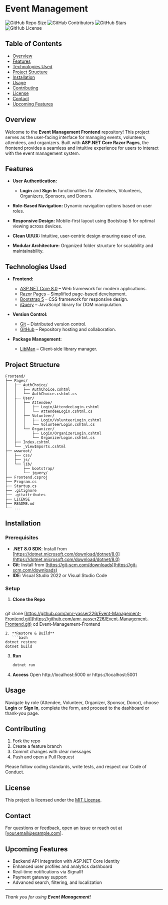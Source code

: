 # Event Management

![GitHub Repo Size](https://img.shields.io/github/repo-size/amr-yasser226/Event-Management-Frontend)
![GitHub Contributors](https://img.shields.io/github/contributors/amr-yasser226/Event-Management-Frontend)
![GitHub Stars](https://img.shields.io/github/stars/amr-yasser226/Event-Management-Frontend?style=social)
![GitHub License](https://img.shields.io/github/license/amr-yasser226/Event-Management-Frontend)

## Table of Contents

* [Overview](#overview)
* [Features](#features)
* [Technologies Used](#technologies-used)
* [Project Structure](#project-structure)
* [Installation](#installation)
* [Usage](#usage)
* [Contributing](#contributing)
* [License](#license)
* [Contact](#contact)
* [Upcoming Features](#upcoming-features)

## Overview

Welcome to the **Event Management Frontend** repository! This project serves as the user-facing interface for managing events, volunteers, attendees, and organizers. Built with **ASP.NET Core Razor Pages**, the frontend provides a seamless and intuitive experience for users to interact with the event management system.

## Features

* **User Authentication:**

  * **Login** and **Sign In** functionalities for Attendees, Volunteers, Organizers, Sponsors, and Donors.
* **Role-Based Navigation:** Dynamic navigation options based on user roles.
* **Responsive Design:** Mobile-first layout using Bootstrap 5 for optimal viewing across devices.
* **Clean UI/UX:** Intuitive, user-centric design ensuring ease of use.
* **Modular Architecture:** Organized folder structure for scalability and maintainability.

## Technologies Used

* **Frontend:**

  * [ASP.NET Core 8.0](https://dotnet.microsoft.com/download/dotnet/8.0) – Web framework for modern applications.
  * [Razor Pages](https://docs.microsoft.com/aspnet/core/razor-pages) – Simplified page-based development.
  * [Bootstrap 5](https://getbootstrap.com/) – CSS framework for responsive design.
  * [jQuery](https://jquery.com/) – JavaScript library for DOM manipulation.
* **Version Control:**

  * [Git](https://git-scm.com/) – Distributed version control.
  * [GitHub](https://github.com/) – Repository hosting and collaboration.
* **Package Management:**

  * [LibMan](https://docs.microsoft.com/aspnet/core/client-side/libman) – Client-side library manager.

## Project Structure

```
Frontend/
├── Pages/
│   ├── AuthChoice/
│   │   ├── AuthChoice.cshtml
│   │   └── AuthChoice.cshtml.cs
│   ├── User/
│   │   ├── Attendee/
│   │   │   ├── Login/AttendeeLogin.cshtml
│   │   │   └── AttendeeLogin.cshtml.cs
│   │   ├── Volunteer/
│   │   │   ├── Login/VolunteerLogin.cshtml
│   │   │   └── VolunteerLogin.cshtml.cs
│   │   └── Organizer/
│   │       ├── Login/OrganizerLogin.cshtml
│   │       └── OrganizerLogin.cshtml.cs
│   ├── Index.cshtml
│   └── _ViewImports.cshtml
├── wwwroot/
│   ├── css/
│   ├── js/
│   └── lib/
│       ├── bootstrap/
│       └── jquery/
├── Frontend.csproj
├── Program.cs
├── Startup.cs
├── .gitignore
├── .gitattributes
├── LICENSE
├── README.md
└── ...
```

## Installation

### Prerequisites

* **.NET 8.0 SDK**: Install from [https://dotnet.microsoft.com/download/dotnet/8.0](https://dotnet.microsoft.com/download/dotnet/8.0)
* **Git**: Install from [https://git-scm.com/downloads](https://git-scm.com/downloads)
* **IDE**: Visual Studio 2022 or Visual Studio Code

### Setup

1. **Clone the Repo**

   ```bash
   ```

git clone [https://github.com/amr-yasser226/Event-Management-Frontend.git](https://github.com/amr-yasser226/Event-Management-Frontend.git)
cd Event-Management-Frontend

````
2. **Restore & Build**
   ```bash
dotnet restore
dotnet build
````

3. **Run**

   ```bash
   dotnet run
   ```


4. **Access**
   Open http://localhost:5000 or https://localhost:5001

## Usage

Navigate by role (Attendee, Volunteer, Organizer, Sponsor, Donor), choose **Login** or **Sign In**, complete the form, and proceed to the dashboard or thank-you page.

## Contributing

1. Fork the repo
2. Create a feature branch
3. Commit changes with clear messages
4. Push and open a Pull Request

Please follow coding standards, write tests, and respect our Code of Conduct.

## License

This project is licensed under the [MIT License](LICENSE).

## Contact

For questions or feedback, open an issue or reach out at [your.email@example.com].

## Upcoming Features

- Backend API integration with ASP.NET Core Identity
- Enhanced user profiles and analytics dashboard
- Real-time notifications via SignalR
- Payment gateway support
- Advanced search, filtering, and localization

---

*Thank you for using **Event Management**!*
